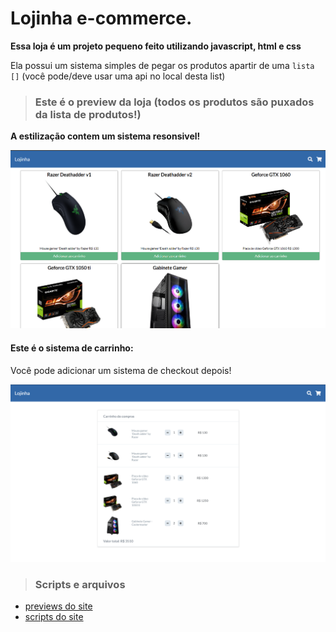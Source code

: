 # Lojinha e-commerce.
  
**Essa loja é um projeto pequeno feito utilizando javascript, html e css**  
  
Ela possui um sistema simples de pegar os produtos apartir de uma `lista []` (você pode/deve usar uma api no local desta list)  
  
> ### Este é o preview da loja (todos os produtos são puxados da lista de produtos!)
**A estilização contem um sistema resonsivel!**

![Preview](/imagens/preview.png)  

#### Este é o sistema de carrinho:  
Você pode adicionar um sistema de checkout depois!  

![Preview](/imagens/preview3.png)  

> ### Scripts e arquivos  
  
* [previews do site](imagens/)  
* [scripts do site](scripts/)  
